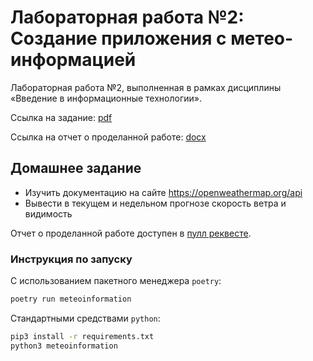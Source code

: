 # Лабораторная работа №2: Создание приложения с метео-информацией

Лабораторная работа №2, выполненная в рамках дисциплины «Введение в информационные технологии».

Ссылка на задание: [pdf](appendix/task.pdf)

Ссылка на отчет о проделанной работе: [docx](appendix/report.docx)

## Домашнее задание

* Изучить документацию на сайте https://openweathermap.org/api
* Вывести в текущем и недельном прогнозе скорость ветра и видимость

Отчет о проделанной работе доступен в [пулл реквесте](https://github.com/PatriotRossii/meteoinformation_laboratory/pull/1).


### Инструкция по запуску

С использованием пакетного менеджера `poetry`:

```bash
poetry run meteoinformation
```

Стандартными средствами `python`:

```bash
pip3 install -r requirements.txt
python3 meteoinformation
```